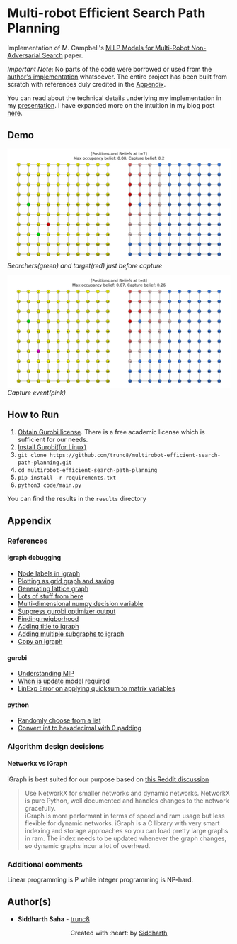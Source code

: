 # Multi-robot Efficient Search Path Planning
Implementation of M. Campbell's [MILP Models for Multi-Robot Non-Adversarial Search](https://arxiv.org/abs/2011.12480) paper.

*Important Note*: No parts of the code were borrowed or used from the [author's implementation](https://github.com/basfora/milp_mespp) whatsoever. The entire project has been built from scratch with references duly credited in the [Appendix](#appendix).

You can read about the technical details underlying my implementation in my [presentation](presentation.pdf). I have expanded more on the intuition in my blog post [here](https://trunc8.github.io/2021/04/01/pr-mespp).


## Demo
![t=7](results/double-searchers-moving-target/path_t=7.png)  
*Searchers(green) and target(red) just before capture*

![t=8](results/double-searchers-moving-target/path_t=8.png)  
*Capture event(pink)*


## How to Run
1. [Obtain Gurobi license](https://www.gurobi.com/downloads/end-user-license-agreement-academic/). There is a free academic license which is sufficient for our needs.
1. [Install Gurobi(for Linux)](http://abelsiqueira.github.io/blog/installing-gurobi-7-on-linux/)
1. `git clone https://github.com/trunc8/multirobot-efficient-search-path-planning.git`
1. `cd multirobot-efficient-search-path-planning`
1. `pip install -r requirements.txt`
1. `python3 code/main.py`

You can find the results in the `results` directory

## Appendix
### References
#### igraph debugging
- [Node labels in igraph](https://stackoverflow.com/questions/37793254/python-igraph-infomap-node-labels-on-graph)
- [Plotting as grid graph and saving](https://igraph.org/python/doc/tutorial/visualisation.html)
- [Generating lattice graph](https://igraph.org/python/doc/tutorial/generation.html)
- [Lots of stuff from here](https://igraph.org/python/doc/tutorial/tutorial.html)
- [Multi-dimensional numpy decision variable](https://www.gurobi.com/documentation/9.1/refman/py_model_addmvar.html)
- [Suppress gurobi optimizer output](https://support.gurobi.com/hc/en-us/articles/360044784552-How-do-I-suppress-all-console-output-from-Gurobi-)
- [Finding neigborhood](https://igraph.org/python/doc/tutorial/analysis.html#vertices-and-edges)
- [Adding title to igraph](https://stackoverflow.com/questions/18250684/add-title-and-legend-to-igraph-plots)
- [Adding multiple subgraphs to igraph](https://igraph.discourse.group/t/how-to-draw-multiple-subplots-on-cairo-surface/423)
- [Copy an igraph](https://stackoverflow.com/questions/29911852/python-duplicate-a-python-igraph)

#### gurobi
- [Understanding MIP](https://www.gurobi.com/resource/mip-basics/)
- [When is update model required](https://groups.google.com/g/gurobi/c/Lo_wnSlPBMQ)
- [LinExp Error on applying quicksum to matrix variables](https://support.gurobi.com/hc/en-us/community/posts/360075084112-Unsupported-Type-for-LinExpr-Argument)

#### python
- [Randomly choose from a list](https://stackoverflow.com/questions/306400/how-to-randomly-select-an-item-from-a-list)
- [Convert int to hexadecimal with 0 padding](https://stackoverflow.com/questions/2269827/how-to-convert-an-int-to-a-hex-string)


### Algorithm design decisions
#### Networkx vs iGraph
iGraph is best suited for our purpose based on [this Reddit discussion](https://www.reddit.com/r/Python/comments/4g9lp0/opinions_on_igraph_vs_netwrokx_in_python/d2i0r45?utm_source=share&utm_medium=web2x&context=3)

>Use NetworkX for smaller networks and dynamic networks. NetworkX is pure Python, well documented and handles changes to the network gracefully.  
iGraph is more performant in terms of speed and ram usage but less flexible for dynamic networks. iGraph is a C library with very smart indexing and storage approaches so you can load pretty large graphs in ram. The index needs to be updated whenever the graph changes, so dynamic graphs incur a lot of overhead.


### Additional comments
Linear programming is P while integer programming is NP-hard.


## Author(s)

* **Siddharth Saha** - [trunc8](https://github.com/trunc8)

<p align='center'>Created with :heart: by <a href="https://www.linkedin.com/in/sahasiddharth611/">Siddharth</a></p>
